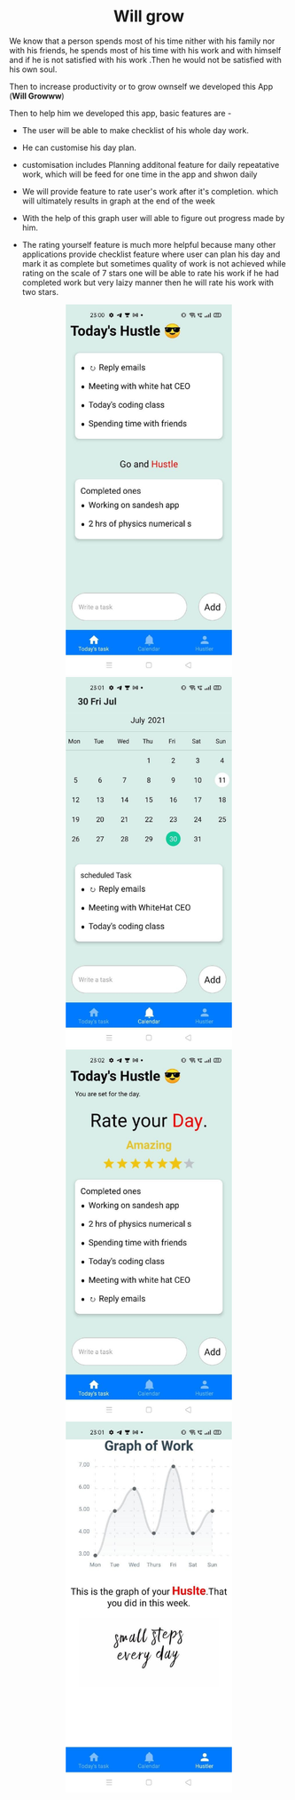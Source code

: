 <p>
  <h1 align="center">Will grow</h1>
</p>

We know that a person spends most of his time nither with his family nor with his friends, he spends most of his time with his work and with himself and if he is not satisfied with his work .Then he would not be satisfied with his own soul.

Then to increase productivity or to grow ownself we developed this App (**Will Growww**)

Then to help him we developed this app, basic features are -

- The user will be able to make checklist of his whole day work.

- He can customise his day plan.

- customisation includes Planning additonal feature for daily repeatative work, which will be feed for one time in the app and shwon daily

- We will provide feature to rate user's work after it's completion. which will ultimately results in graph at the end of the week

- With the help of this graph user will able to figure out progress made by him.

- The rating yourself feature is much more helpful because many other applications provide checklist feature where user can plan his day and mark it as complete but sometimes quality of work is not achieved while rating on the scale of 7 stars one will be able to rate his work if he had completed work but very laizy manner then he will rate his work with two stars.


<p align="center">
  <img src="https://github.com/Arabhya07092007/Will-grow/blob/main/Hustle1.jpg?raw=true" width="300" title="hover text">
  <img src="https://github.com/Arabhya07092007/Will-grow/blob/main/Hustle2.jpg?raw=true" width="300" title="hover text">
  <img src="https://github.com/Arabhya07092007/Will-grow/blob/main/Hustle3.jpg?raw=true" width="300" title="hover text">
  <img src="https://github.com/Arabhya07092007/Will-grow/blob/main/Hustle4.jpg?raw=true" width="300" title="hover text">
</p>
